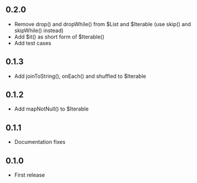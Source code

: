 ## 0.2.0
- Remove drop() and dropWhile() from $List and $Iterable (use skip() and skipWhile() instead)
- Add $it() as short form of $Iterable()
- Add test cases

## 0.1.3
- Add joinToString(), onEach() and shuffled to $Iterable

## 0.1.2
- Add mapNotNull() to $Iterable

## 0.1.1
- Documentation fixes

## 0.1.0
- First release